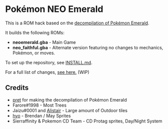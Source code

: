 # Pokémon NEO Emerald

This is a ROM hack based on the [decompilation of Pokémon Emerald](https://github.com/pret/pokeemerald).

It builds the following ROMs:

* **neoemerald.gba** - Main Game
* **neo_faithful.gba** - Alternate version featuring no changes to mechanics, Pokémon, or moves.

To set up the repository, see [INSTALL.md](INSTALL.md).

For a full list of changes, [see here.](https://docs.google.com/spreadsheets/d/1LdYk7z0LjC0_sq5UZnbCyTw7Kma3EwDjELMec5gXRdg/edit?usp=sharing) (WIP)

## Credits

* [pret](https://github.com/pret) for making the decompilation of Pokémon Emerald
* Farore#1998 - Most Trees
* Jaizu#0001 and [Alistair](https://www.deviantart.com/thedeadheroalistair) - Large amount of Outdoor tiles
* [hyo](https://twitter.com/hyo_oppa) - Brendan / May Sprites
* Sierraffinity & Pokemon CD Team - CD Protag sprites, Day/Night System


